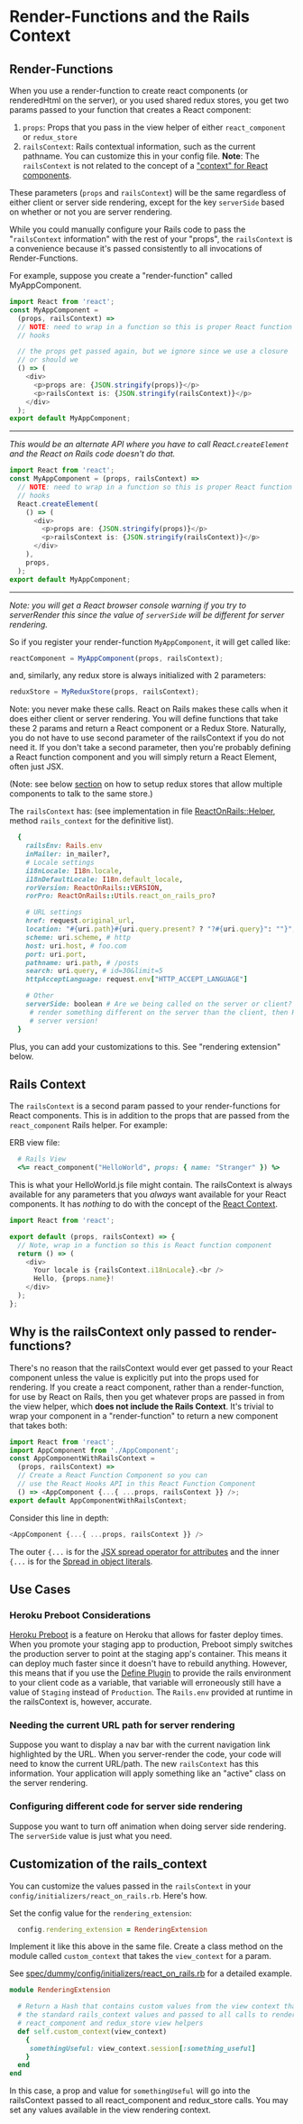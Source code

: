 # Render-Functions and the Rails Context

## Render-Functions

When you use a render-function to create react components (or renderedHtml on the server), or you
used shared redux stores, you get two params passed to your function that creates a React component:

1. `props`: Props that you pass in the view helper of either `react_component` or `redux_store`
2. `railsContext`: Rails contextual information, such as the current pathname. You can customize
   this in your config file. **Note**: The `railsContext` is not related to the concept of a
   ["context" for React components](https://facebook.github.io/react/docs/context.html#how-to-use-context).

These parameters (`props` and `railsContext`) will be the same regardless of either client or server
side rendering, except for the key `serverSide` based on whether or not you are server rendering.

While you could manually configure your Rails code to pass the "`railsContext` information" with
the rest of your "props", the `railsContext` is a convenience because it's passed consistently to
all invocations of Render-Functions.

For example, suppose you create a "render-function" called MyAppComponent.

```js
import React from 'react';
const MyAppComponent =
  (props, railsContext) =>
  // NOTE: need to wrap in a function so this is proper React function component that can use
  // hooks

  // the props get passed again, but we ignore since we use a closure
  // or should we
  () => (
    <div>
      <p>props are: {JSON.stringify(props)}</p>
      <p>railsContext is: {JSON.stringify(railsContext)}</p>
    </div>
  );
export default MyAppComponent;
```

---

_This would be an alternate API where you have to call React.`createElement` and the React on Rails code doesn't do that._

```js
import React from 'react';
const MyAppComponent = (props, railsContext) =>
  // NOTE: need to wrap in a function so this is proper React function component that can use
  // hooks
  React.createElement(
    () => (
      <div>
        <p>props are: {JSON.stringify(props)}</p>
        <p>railsContext is: {JSON.stringify(railsContext)}</p>
      </div>
    ),
    props,
  );
export default MyAppComponent;
```

---

_Note: you will get a React browser console warning if you try to serverRender this since the value of `serverSide` will be different for server rendering._

So if you register your render-function `MyAppComponent`, it will get called like:

```js
reactComponent = MyAppComponent(props, railsContext);
```

and, similarly, any redux store is always initialized with 2 parameters:

```js
reduxStore = MyReduxStore(props, railsContext);
```

Note: you never make these calls. React on Rails makes these calls when it does either client or server rendering. You will define functions that take these 2 params and return a React component or a Redux Store. Naturally, you do not have to use second parameter of the railsContext if you do not need it. If you don't take a second parameter, then you're probably defining a React function component and you will simply return a React Element, often just JSX.

(Note: see below [section](#multiple-react-components-on-a-page-with-one-store) on how to setup redux stores that allow multiple components to talk to the same store.)

The `railsContext` has: (see implementation in file [ReactOnRails::Helper](https://github.com/shakacode/react_on_rails/tree/master/lib/react_on_rails/helper.rb), method `rails_context` for the definitive list).

```ruby
  {
    railsEnv: Rails.env
    inMailer: in_mailer?,
    # Locale settings
    i18nLocale: I18n.locale,
    i18nDefaultLocale: I18n.default_locale,
    rorVersion: ReactOnRails::VERSION,
    rorPro: ReactOnRails::Utils.react_on_rails_pro?

    # URL settings
    href: request.original_url,
    location: "#{uri.path}#{uri.query.present? ? "?#{uri.query}": ""}",
    scheme: uri.scheme, # http
    host: uri.host, # foo.com
    port: uri.port,
    pathname: uri.path, # /posts
    search: uri.query, # id=30&limit=5
    httpAcceptLanguage: request.env["HTTP_ACCEPT_LANGUAGE"]

    # Other
    serverSide: boolean # Are we being called on the server or client? Note: if you conditionally
     # render something different on the server than the client, then React will only show the
     # server version!
  }
```

Plus, you can add your customizations to this. See "rendering extension" below.

## Rails Context

The `railsContext` is a second param passed to your render-functions for React components. This is in addition to the props that are passed from the `react_component` Rails helper. For example:

ERB view file:

```ruby
  # Rails View
  <%= react_component("HelloWorld", props: { name: "Stranger" }) %>
```

This is what your HelloWorld.js file might contain. The railsContext is always available for any parameters that you _always_ want available for your React components. It has _nothing_ to do with the concept of the [React Context](https://reactjs.org/docs/context.html).

```js
import React from 'react';

export default (props, railsContext) => {
  // Note, wrap in a function so this is React function component
  return () => (
    <div>
      Your locale is {railsContext.i18nLocale}.<br />
      Hello, {props.name}!
    </div>
  );
};
```

## Why is the railsContext only passed to render-functions?

There's no reason that the railsContext would ever get passed to your React component unless the value is explicitly put into the props used for rendering. If you create a react component, rather than a render-function, for use by React on Rails, then you get whatever props are passed in from the view helper, which **does not include the Rails Context**. It's trivial to wrap your component in a "render-function" to return a new component that takes both:

```js
import React from 'react';
import AppComponent from './AppComponent';
const AppComponentWithRailsContext =
  (props, railsContext) =>
  // Create a React Function Component so you can
  // use the React Hooks API in this React Function Component
  () => <AppComponent {...{ ...props, railsContext }} />;
export default AppComponentWithRailsContext;
```

Consider this line in depth:

```js
<AppComponent {...{ ...props, railsContext }} />
```

The outer `{...` is for the [JSX spread operator for attributes](https://facebook.github.io/react/docs/jsx-in-depth.html#spread-attributes) and the inner `{...` is for the [Spread in object literals](https://developer.mozilla.org/en-US/docs/Web/JavaScript/Reference/Operators/Spread_operator#Spread_in_object_literals).

## Use Cases

### Heroku Preboot Considerations

[Heroku Preboot](https://devcenter.heroku.com/articles/preboot) is a feature on Heroku that allows for faster deploy times. When you promote your staging app to production, Preboot simply switches the production server to point at the staging app's container. This means it can deploy much faster since it doesn't have to rebuild anything. However, this means that if you use the [Define Plugin](https://github.com/webpack/docs/wiki/list-of-plugins#defineplugin) to provide the rails environment to your client code as a variable, that variable will erroneously still have a value of `Staging` instead of `Production`. The `Rails.env` provided at runtime in the railsContext is, however, accurate.

### Needing the current URL path for server rendering

Suppose you want to display a nav bar with the current navigation link highlighted by the URL. When you server-render the code, your code will need to know the current URL/path. The new `railsContext` has this information. Your application will apply something like an "active" class on the server rendering.

### Configuring different code for server side rendering

Suppose you want to turn off animation when doing server side rendering. The `serverSide` value is just what you need.

## Customization of the rails_context

You can customize the values passed in the `railsContext` in your `config/initializers/react_on_rails.rb`. Here's how.

Set the config value for the `rendering_extension`:

```ruby
  config.rendering_extension = RenderingExtension
```

Implement it like this above in the same file. Create a class method on the module called `custom_context` that takes the `view_context` for a param.

See [spec/dummy/config/initializers/react_on_rails.rb](https://github.com/shakacode/react_on_rails/tree/master/spec/dummy/config/initializers/react_on_rails.rb) for a detailed example.

```ruby
module RenderingExtension

  # Return a Hash that contains custom values from the view context that will get merged with
  # the standard rails_context values and passed to all calls to render-functions used by the
  # react_component and redux_store view helpers
  def self.custom_context(view_context)
    {
     somethingUseful: view_context.session[:something_useful]
    }
  end
end
```

In this case, a prop and value for `somethingUseful` will go into the railsContext passed to all react_component and redux_store calls. You may set any values available in the view rendering context.
